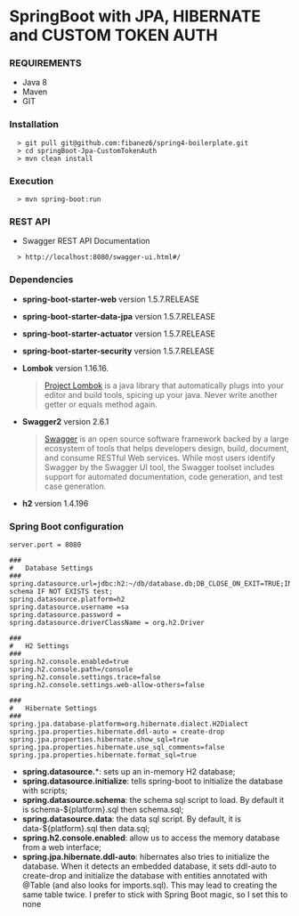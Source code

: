 # SpringBoot with JPA, HIBERNATE and CUSTOM TOKEN AUTH

### REQUIREMENTS
* Java 8
* Maven
* GIT

### Installation

```
  > git pull git@github.com:fibanez6/spring4-boilerplate.git
  > cd springBoot-Jpa-CustomTokenAuth
  > mvn clean install
```

### Execution
```
  > mvn spring-boot:run
```

### REST API

* Swagger REST API Documentation
```
  > http://localhost:8080/swagger-ui.html#/
```


### Dependencies

* **spring-boot-starter-web** version 1.5.7.RELEASE
* **spring-boot-starter-data-jpa** version 1.5.7.RELEASE
* **spring-boot-starter-actuator** version 1.5.7.RELEASE
* **spring-boot-starter-security** version 1.5.7.RELEASE
* **Lombok** version 1.16.16. 

  > [Project Lombok](https://projectlombok.org/) is a java library that automatically plugs into your editor and build tools, spicing up your java.
Never write another getter or equals method again.

* **Swagger2** version 2.6.1
  > [Swagger](https://swagger.io/) is an open source software framework backed by a large ecosystem of tools that helps developers design, build, document, and consume RESTful Web services. 
While most users identify Swagger by the Swagger UI tool, the Swagger toolset includes support for automated documentation, code generation, and test case generation.

* **h2** version 1.4.196

### Spring Boot configuration
```
server.port = 8080

###
#   Database Settings
###
spring.datasource.url=jdbc:h2:~/db/database.db;DB_CLOSE_ON_EXIT=TRUE;INIT=create schema IF NOT EXISTS test;
spring.datasource.platform=h2
spring.datasource.username =sa
spring.datasource.password =
spring.datasource.driverClassName = org.h2.Driver

###
#   H2 Settings
###
spring.h2.console.enabled=true
spring.h2.console.path=/console
spring.h2.console.settings.trace=false
spring.h2.console.settings.web-allow-others=false

###
#   Hibernate Settings
###
spring.jpa.database-platform=org.hibernate.dialect.H2Dialect
spring.jpa.properties.hibernate.ddl-auto = create-drop
spring.jpa.properties.hibernate.show_sql=true
spring.jpa.properties.hibernate.use_sql_comments=false
spring.jpa.properties.hibernate.format_sql=true
```

* **spring.datasource.***: sets up an in-memory H2 database;
* **spring.datasource.initialize**: tells spring-boot to initialize the database with scripts;
* **spring.datasource.schema**: the schema sql script to load. By default it is schema-${platform}.sql then schema.sql;
* **spring.datasource.data**: the data sql script. By default, it is data-${platform}.sql then data.sql;
* **spring.h2.console.enabled**: allow us to access the memory database from a web interface;
* **spring.jpa.hibernate.ddl-auto**: hibernates also tries to initialize the database. 
When it detects an embedded database, it sets ddl-auto to create-drop and initialize the database with entities annotated with @Table (and also looks for imports.sql). 
This may lead to creating the same table twice. I prefer to stick with Spring Boot magic, so I set this to none